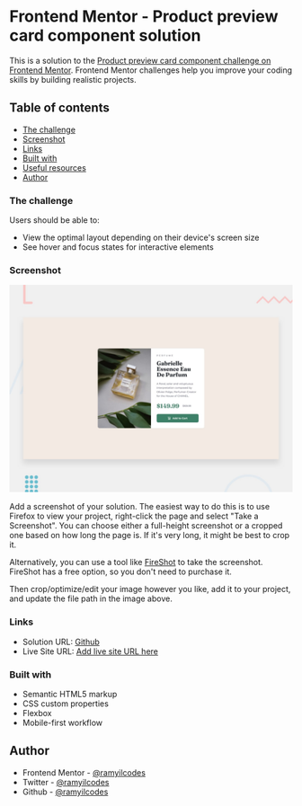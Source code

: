 # Frontend Mentor - Product preview card component solution

This is a solution to the [Product preview card component challenge on Frontend Mentor](https://www.frontendmentor.io/challenges/product-preview-card-component-GO7UmttRfa). Frontend Mentor challenges help you improve your coding skills by building realistic projects. 

## Table of contents

  - [The challenge](#the-challenge)
  - [Screenshot](#screenshot)
  - [Links](#links)
  - [Built with](#built-with)
  - [Useful resources](#useful-resources)
- [Author](#author)


### The challenge

Users should be able to:

- View the optimal layout depending on their device's screen size
- See hover and focus states for interactive elements

### Screenshot

![Design preview for the Product preview card component coding challenge](./images/desktop-preview.jpg)

Add a screenshot of your solution. The easiest way to do this is to use Firefox to view your project, right-click the page and select "Take a Screenshot". You can choose either a full-height screenshot or a cropped one based on how long the page is. If it's very long, it might be best to crop it.

Alternatively, you can use a tool like [FireShot](https://getfireshot.com/) to take the screenshot. FireShot has a free option, so you don't need to purchase it. 

Then crop/optimize/edit your image however you like, add it to your project, and update the file path in the image above.


### Links

- Solution URL: [Github](https://github.com/ramyilcodes/product-preview-card.git)
- Live Site URL: [Add live site URL here](https://your-live-site-url.com)


### Built with

- Semantic HTML5 markup
- CSS custom properties
- Flexbox
- Mobile-first workflow


## Author

- Frontend Mentor - [@ramyilcodes](https://www.frontendmentor.io/profile/ramyilcodes)
- Twitter - [@ramyilcodes](https://twitter.com/ramyilcodes)
- Github - [@ramyilcodes](https://github.com/ramyilcodes)
